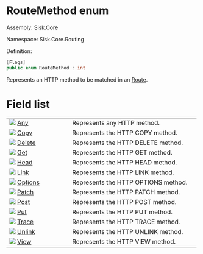 <!--

Copyrights 2023 Sisk Framework - CypherPotato
Published under MIT license

!!! DO NOT EDIT THIS FILE !!!
This file was generated by a tool in the Sisk package. To edit the information in this documentation,
edit the XML documentation present in the Sisk source code.

-->

# RouteMethod enum
Assembly: Sisk.Core

Namespace: Sisk.Core.Routing

Definition:

```cs
[Flags]
public enum RouteMethod : int
```

Represents an HTTP method to be matched in an <a href="/read?q=/contents/spec/Sisk.Core.Routing.Route.md">Route</a>.

# Field list
<table>
    <tbody>
<tr>
    <td width="33%">
        <img class="icon" src="/assets/img/icons/field.svg">
        <a href="/read?q=/contents/spec/Sisk.Core.Routing.RouteMethod.Any.md">
            Any
        </a>
    </td>
    <td>
        Represents any HTTP method.
    <td>
</tr>
<tr>
    <td width="33%">
        <img class="icon" src="/assets/img/icons/field.svg">
        <a href="/read?q=/contents/spec/Sisk.Core.Routing.RouteMethod.Copy.md">
            Copy
        </a>
    </td>
    <td>
        Represents the HTTP COPY method.
    <td>
</tr>
<tr>
    <td width="33%">
        <img class="icon" src="/assets/img/icons/field.svg">
        <a href="/read?q=/contents/spec/Sisk.Core.Routing.RouteMethod.Delete.md">
            Delete
        </a>
    </td>
    <td>
        Represents the HTTP DELETE method.
    <td>
</tr>
<tr>
    <td width="33%">
        <img class="icon" src="/assets/img/icons/field.svg">
        <a href="/read?q=/contents/spec/Sisk.Core.Routing.RouteMethod.Get.md">
            Get
        </a>
    </td>
    <td>
        Represents the HTTP GET method.
    <td>
</tr>
<tr>
    <td width="33%">
        <img class="icon" src="/assets/img/icons/field.svg">
        <a href="/read?q=/contents/spec/Sisk.Core.Routing.RouteMethod.Head.md">
            Head
        </a>
    </td>
    <td>
        Represents the HTTP HEAD method.
    <td>
</tr>
<tr>
    <td width="33%">
        <img class="icon" src="/assets/img/icons/field.svg">
        <a href="/read?q=/contents/spec/Sisk.Core.Routing.RouteMethod.Link.md">
            Link
        </a>
    </td>
    <td>
        Represents the HTTP LINK method.
    <td>
</tr>
<tr>
    <td width="33%">
        <img class="icon" src="/assets/img/icons/field.svg">
        <a href="/read?q=/contents/spec/Sisk.Core.Routing.RouteMethod.Options.md">
            Options
        </a>
    </td>
    <td>
        Represents the HTTP OPTIONS method.
    <td>
</tr>
<tr>
    <td width="33%">
        <img class="icon" src="/assets/img/icons/field.svg">
        <a href="/read?q=/contents/spec/Sisk.Core.Routing.RouteMethod.Patch.md">
            Patch
        </a>
    </td>
    <td>
        Represents the HTTP PATCH method.
    <td>
</tr>
<tr>
    <td width="33%">
        <img class="icon" src="/assets/img/icons/field.svg">
        <a href="/read?q=/contents/spec/Sisk.Core.Routing.RouteMethod.Post.md">
            Post
        </a>
    </td>
    <td>
        Represents the HTTP POST method.
    <td>
</tr>
<tr>
    <td width="33%">
        <img class="icon" src="/assets/img/icons/field.svg">
        <a href="/read?q=/contents/spec/Sisk.Core.Routing.RouteMethod.Put.md">
            Put
        </a>
    </td>
    <td>
        Represents the HTTP PUT method.
    <td>
</tr>
<tr>
    <td width="33%">
        <img class="icon" src="/assets/img/icons/field.svg">
        <a href="/read?q=/contents/spec/Sisk.Core.Routing.RouteMethod.Trace.md">
            Trace
        </a>
    </td>
    <td>
        Represents the HTTP TRACE method.
    <td>
</tr>
<tr>
    <td width="33%">
        <img class="icon" src="/assets/img/icons/field.svg">
        <a href="/read?q=/contents/spec/Sisk.Core.Routing.RouteMethod.Unlink.md">
            Unlink
        </a>
    </td>
    <td>
        Represents the HTTP UNLINK method.
    <td>
</tr>
<tr>
    <td width="33%">
        <img class="icon" src="/assets/img/icons/field.svg">
        <a href="/read?q=/contents/spec/Sisk.Core.Routing.RouteMethod.View.md">
            View
        </a>
    </td>
    <td>
        Represents the HTTP VIEW method.
    <td>
</tr>
    </tbody>
</table>
